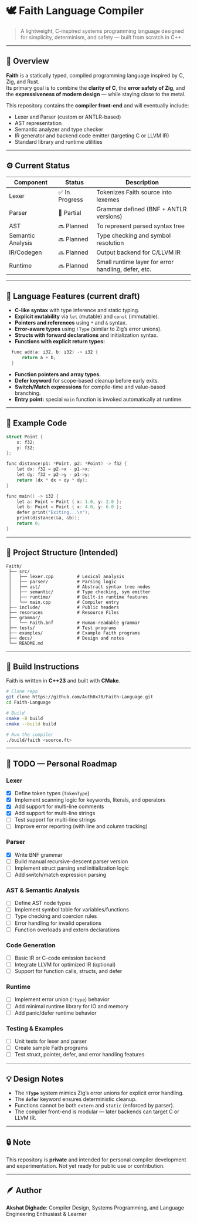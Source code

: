 ﻿# 🕊️ Faith Language Compiler

> A lightweight, C-inspired systems programming language designed for simplicity, determinism, and safety — built from scratch in C++.

---

## 🌟 Overview

**Faith** is a statically typed, compiled programming language inspired by C, Zig, and Rust.  
Its primary goal is to combine the **clarity of C**, the **error safety of Zig**, and the **expressiveness of modern design** — while staying close to the metal.

This repository contains the **compiler front-end** and will eventually include:

- Lexer and Parser (custom or ANTLR-based)
- AST representation
- Semantic analyzer and type checker
- IR generator and backend code emitter (targeting C or LLVM IR)
- Standard library and runtime utilities

---

## ⚙️ Current Status

| Component         | Status         | Description                                         |
| ----------------- | -------------- | --------------------------------------------------- |
| Lexer             | ✅ In Progress | Tokenizes Faith source into lexemes                 |
| Parser            | 🔧 Partial     | Grammar defined (BNF + ANTLR versions)              |
| AST               | 🔜 Planned     | To represent parsed syntax tree                     |
| Semantic Analysis | 🔜 Planned     | Type checking and symbol resolution                 |
| IR/Codegen        | 🔜 Planned     | Output backend for C/LLVM IR                        |
| Runtime           | 🔜 Planned     | Small runtime layer for error handling, defer, etc. |

---

## 📜 Language Features (current draft)

- **C-like syntax** with type inference and static typing.
- **Explicit mutability** via `let` (mutable) and `const` (immutable).
- **Pointers and references** using `*` and `&` syntax.
- **Error-aware types** using `!Type` (similar to Zig’s error unions).
- **Structs with forward declarations** and initialization syntax.
- **Functions with explicit return types:**

```c
  func add(a: i32, b: i32) -> i32 {
      return a + b;
  }
```

- **Function pointers and array types.**
- **Defer keyword** for scope-based cleanup before early exits.
- **Switch/Match expressions** for compile-time and value-based branching.
- **Entry point:** special `main` function is invoked automatically at runtime.

---

## 🧠 Example Code

```c
struct Point {
    x: f32;
    y: f32;
};

func distance(p1: *Point, p2: *Point) -> f32 {
    let dx: f32 = p2->x - p1->x;
    let dy: f32 = p2->y - p1->y;
    return (dx * dx + dy * dy);
}

func main() -> i32 {
    let a: Point = Point { x: 1.0, y: 2.0 };
    let b: Point = Point { x: 4.0, y: 6.0 };
    defer print("Exiting...\n");
    print(distance(&a, &b));
    return 0;
}
```

---

## 🧩 Project Structure (Intended)

```
Faith/
 ├── src/
 │   ├── lexer.cpp         # Lexical analysis
 │   ├── parser/           # Parsing logic
 │   ├── ast/              # Abstract syntax tree nodes
 │   ├── semantic/         # Type checking, sym emitter
 │   ├── runtime/          # Built-in runtime features
 │   └── main.cpp          # Compiler entry
 ├── include/              # Public headers
 ├── resoruces             # Resource Files
 ├── grammar/
 │   └── Faith.bnf         # Human-readable grammar
 ├── tests/                # Test programs
 ├── examples/             # Example Faith programs
 ├── docs/                 # Design and notes
 └── README.md
```

---

## 🧰 Build Instructions

Faith is written in **C++23** and built with **CMake**.

```bash
# Clone repo
git clone https://github.com/Auth0x78/Faith-Language.git
cd Faith-Language

# Build
cmake -B build
cmake --build build

# Run the compiler
./build/faith <source.ft>
```

---

## 🧾 TODO — Personal Roadmap

### Lexer

- [x] Define token types (`TokenType`)
- [x] Implement scanning logic for keywords, literals, and operators
- [x] Add support for multi-line comments
- [x] Add support for multi-line strings
- [ ] Test support for multi-line strings
- [ ] Improve error reporting (with line and column tracking)

### Parser

- [x] Write BNF grammar
- [ ] Build manual recursive-descent parser version
- [ ] Implement struct parsing and initialization logic
- [ ] Add switch/match expression parsing

### AST & Semantic Analysis

- [ ] Define AST node types
- [ ] Implement symbol table for variables/functions
- [ ] Type checking and coercion rules
- [ ] Error handling for invalid operations
- [ ] Function overloads and extern declarations

### Code Generation

- [ ] Basic IR or C-code emission backend
- [ ] Integrate LLVM for optimized IR (optional)
- [ ] Support for function calls, structs, and defer

### Runtime

- [ ] Implement error union (`!type`) behavior
- [ ] Add minimal runtime library for IO and memory
- [ ] Add panic/defer runtime behavior

### Testing & Examples

- [ ] Unit tests for lexer and parser
- [ ] Create sample Faith programs
- [ ] Test struct, pointer, defer, and error handling features

---

## 💡 Design Notes

- The **`!Type`** system mimics Zig’s error unions for explicit error handling.
- The **`defer`** keyword ensures deterministic cleanup.
- Functions cannot be both `extern` and `static` (enforced by parser).
- The compiler front-end is modular — later backends can target C or LLVM IR.

---

## 🔒 Note

This repository is **private** and intended for personal compiler development and experimentation.
Not yet ready for public use or contribution.

---

## 🪶 Author

**Akshat Dighade**: Compiler Design, Systems Programming, and Language Engineering Enthusiast & Learner
